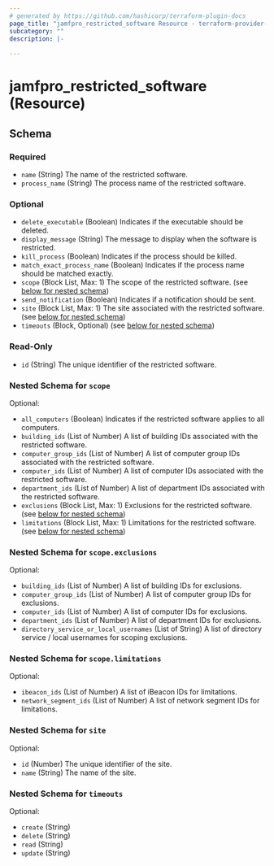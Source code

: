 ```yaml
---
# generated by https://github.com/hashicorp/terraform-plugin-docs
page_title: "jamfpro_restricted_software Resource - terraform-provider-jamfpro"
subcategory: ""
description: |-
  
---
```


# jamfpro_restricted_software (Resource)





<!-- schema generated by tfplugindocs -->
## Schema

### Required

- `name` (String) The name of the restricted software.
- `process_name` (String) The process name of the restricted software.

### Optional

- `delete_executable` (Boolean) Indicates if the executable should be deleted.
- `display_message` (String) The message to display when the software is restricted.
- `kill_process` (Boolean) Indicates if the process should be killed.
- `match_exact_process_name` (Boolean) Indicates if the process name should be matched exactly.
- `scope` (Block List, Max: 1) The scope of the restricted software. (see [below for nested schema](#nestedblock--scope))
- `send_notification` (Boolean) Indicates if a notification should be sent.
- `site` (Block List, Max: 1) The site associated with the restricted software. (see [below for nested schema](#nestedblock--site))
- `timeouts` (Block, Optional) (see [below for nested schema](#nestedblock--timeouts))

### Read-Only

- `id` (String) The unique identifier of the restricted software.

<a id="nestedblock--scope"></a>
### Nested Schema for `scope`

Optional:

- `all_computers` (Boolean) Indicates if the restricted software applies to all computers.
- `building_ids` (List of Number) A list of building IDs associated with the restricted software.
- `computer_group_ids` (List of Number) A list of computer group IDs associated with the restricted software.
- `computer_ids` (List of Number) A list of computer IDs associated with the restricted software.
- `department_ids` (List of Number) A list of department IDs associated with the restricted software.
- `exclusions` (Block List, Max: 1) Exclusions for the restricted software. (see [below for nested schema](#nestedblock--scope--exclusions))
- `limitations` (Block List, Max: 1) Limitations for the restricted software. (see [below for nested schema](#nestedblock--scope--limitations))

<a id="nestedblock--scope--exclusions"></a>
### Nested Schema for `scope.exclusions`

Optional:

- `building_ids` (List of Number) A list of building IDs for exclusions.
- `computer_group_ids` (List of Number) A list of computer group IDs for exclusions.
- `computer_ids` (List of Number) A list of computer IDs for exclusions.
- `department_ids` (List of Number) A list of department IDs for exclusions.
- `directory_service_or_local_usernames` (List of String) A list of directory service / local usernames for scoping exclusions.


<a id="nestedblock--scope--limitations"></a>
### Nested Schema for `scope.limitations`

Optional:

- `ibeacon_ids` (List of Number) A list of iBeacon IDs for limitations.
- `network_segment_ids` (List of Number) A list of network segment IDs for limitations.



<a id="nestedblock--site"></a>
### Nested Schema for `site`

Optional:

- `id` (Number) The unique identifier of the site.
- `name` (String) The name of the site.


<a id="nestedblock--timeouts"></a>
### Nested Schema for `timeouts`

Optional:

- `create` (String)
- `delete` (String)
- `read` (String)
- `update` (String)
